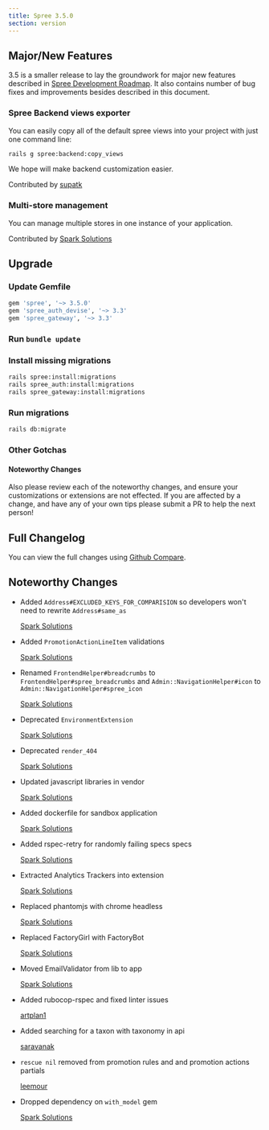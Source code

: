 ```yaml
---
title: Spree 3.5.0
section: version
---
```


## Major/New Features

3.5 is a smaller release to lay the groundwork for major new features
described in [Spree Development Roadmap](https://github.com/spree/spree/milestones?direction=asc&sort=due_date&state=open).
It also contains number of bug fixes and improvements besides described in this document.

### Spree Backend views exporter

You can easily copy all of the default spree views into
your project with just one command line:

```bash
rails g spree:backend:copy_views
```

We hope will make backend customization easier.

Contributed by [supatk](https://github.com/spree/spree/issues/8583)

### Multi-store management

You can manage multiple stores in one instance of your application.

Contributed by [Spark Solutions](https://github.com/spree/spree/pull/8545)


## Upgrade

### Update Gemfile

```ruby
gem 'spree', '~> 3.5.0'
gem 'spree_auth_devise', '~> 3.3'
gem 'spree_gateway', '~> 3.3'
```

### Run `bundle update`

### Install missing migrations

```bash
rails spree:install:migrations
rails spree_auth:install:migrations
rails spree_gateway:install:migrations
```

### Run migrations

```bash
rails db:migrate
```

### Other Gotchas



#### Noteworthy Changes

Also please review each of the noteworthy changes, and ensure your customizations
or extensions are not effected. If you are affected by a change, and have any
of your own tips please submit a PR to help the next person!

## Full Changelog

You can view the full changes using [Github Compare](https://github.com/spree/spree/compare/3-4-stable...master).

## Noteworthy Changes

* Added `Address#EXCLUDED_KEYS_FOR_COMPARISION` so developers won't need to rewrite `Address#same_as`

  [Spark Solutions](https://github.com/spree/spree/pull/8387)

* Added `PromotionActionLineItem` validations

  [Spark Solutions](https://github.com/spree/spree/pull/8533)

* Renamed `FrontendHelper#breadcrumbs` to `FrontendHelper#spree_breadcrumbs` and
  `Admin::NavigationHelper#icon` to `Admin::NavigationHelper#spree_icon`

  [Spark Solutions](https://github.com/spree/spree/pull/8445)

* Deprecated `EnvironmentExtension`

  [Spark Solutions](https://github.com/spree/spree/pull/8459)

* Deprecated `render_404`

  [Spark Solutions](https://github.com/spree/spree/pull/8465)

* Updated javascript libraries in vendor

  [Spark Solutions](https://github.com/spree/spree/pull/8402)

* Added dockerfile for sandbox application

  [Spark Solutions](https://github.com/spree/spree/pull/8402)

* Added rspec-retry for randomly failing specs specs

  [Spark Solutions](https://github.com/spree/spree/pull/8426)

* Extracted Analytics Trackers into extension

  [Spark Solutions](https://github.com/spree/spree/pull/8408)

* Replaced phantomjs with chrome headless

  [Spark Solutions](https://github.com/spree/spree/pull/8429)

* Replaced FactoryGirl with FactoryBot

  [Spark Solutions](https://github.com/spree/spree/pull/8431)

* Moved EmailValidator from lib to app

  [Spark Solutions](https://github.com/spree/spree/pull/8612)

* Added rubocop-rspec and fixed linter issues

  [artplan1](https://github.com/spree/spree/pull/8574)

* Added searching for a taxon with taxonomy in api

  [saravanak](https://github.com/spree/spree/pull/8594)

* `rescue nil` removed from promotion rules and and promotion actions partials

  [leemour](https://github.com/spree/spree/pull/8510)

* Dropped dependency on `with_model` gem

  [Spark Solutions](https://github.com/spree/spree/pull/8528)
